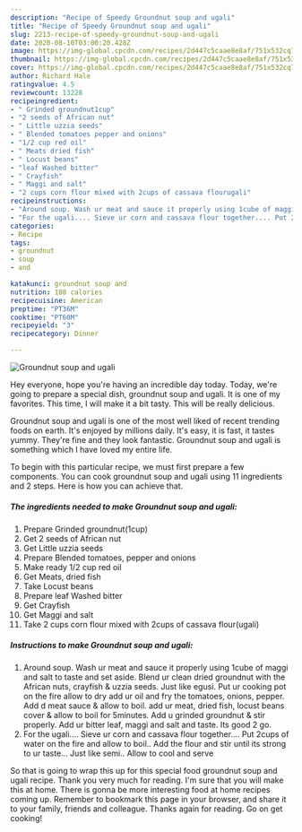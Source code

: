 ```yaml
---
description: "Recipe of Speedy Groundnut soup and ugali"
title: "Recipe of Speedy Groundnut soup and ugali"
slug: 2213-recipe-of-speedy-groundnut-soup-and-ugali
date: 2020-08-10T03:00:20.428Z
image: https://img-global.cpcdn.com/recipes/2d447c5caae8e8af/751x532cq70/groundnut-soup-and-ugali-recipe-main-photo.jpg
thumbnail: https://img-global.cpcdn.com/recipes/2d447c5caae8e8af/751x532cq70/groundnut-soup-and-ugali-recipe-main-photo.jpg
cover: https://img-global.cpcdn.com/recipes/2d447c5caae8e8af/751x532cq70/groundnut-soup-and-ugali-recipe-main-photo.jpg
author: Richard Hale
ratingvalue: 4.5
reviewcount: 13228
recipeingredient:
- " Grinded groundnut1cup"
- "2 seeds of African nut"
- " Little uzzia seeds"
- " Blended tomatoes pepper and onions"
- "1/2 cup red oil"
- " Meats dried fish"
- " Locust beans"
- "leaf Washed bitter"
- " Crayfish"
- " Maggi and salt"
- "2 cups corn flour mixed with 2cups of cassava flourugali"
recipeinstructions:
- "Around soup. Wash ur meat and sauce it properly using 1cube of maggi and salt to taste and set aside. Blend ur clean dried groundnut with the African nuts, crayfish &amp; uzzia seeds. Just like egusi. Put ur cooking pot on the fire allow to dry add ur oil and fry the tomatoes, onions, pepper. Add d meat sauce &amp; allow to boil. add ur meat, dried fish, locust beans cover &amp; allow to boil for 5minutes. Add u grinded groundnut &amp; stir properly. Add ur bitter leaf, maggi and salt and taste. Its good 2 go."
- "For the ugali.... Sieve ur corn and cassava flour together.... Put 2cups of water on the fire and allow to boil.. Add the flour and stir until its strong to ur taste... Just like semi.. Allow to cool and serve"
categories:
- Recipe
tags:
- groundnut
- soup
- and

katakunci: groundnut soup and 
nutrition: 108 calories
recipecuisine: American
preptime: "PT36M"
cooktime: "PT60M"
recipeyield: "3"
recipecategory: Dinner

---
```



![Groundnut soup and ugali](https://img-global.cpcdn.com/recipes/2d447c5caae8e8af/751x532cq70/groundnut-soup-and-ugali-recipe-main-photo.jpg)

Hey everyone, hope you're having an incredible day today. Today, we're going to prepare a special dish, groundnut soup and ugali. It is one of my favorites. This time, I will make it a bit tasty. This will be really delicious.



Groundnut soup and ugali is one of the most well liked of recent trending foods on earth. It's enjoyed by millions daily. It's easy, it is fast, it tastes yummy. They're fine and they look fantastic. Groundnut soup and ugali is something which I have loved my entire life.


To begin with this particular recipe, we must first prepare a few components. You can cook groundnut soup and ugali using 11 ingredients and 2 steps. Here is how you can achieve that.

<!--inarticleads1-->

##### The ingredients needed to make Groundnut soup and ugali:

1. Prepare  Grinded groundnut(1cup)
1. Get 2 seeds of African nut
1. Get  Little uzzia seeds
1. Prepare  Blended tomatoes, pepper and onions
1. Make ready 1/2 cup red oil
1. Get  Meats, dried fish
1. Take  Locust beans
1. Prepare leaf Washed bitter
1. Get  Crayfish
1. Get  Maggi and salt
1. Take 2 cups corn flour mixed with 2cups of cassava flour(ugali)




<!--inarticleads2-->

##### Instructions to make Groundnut soup and ugali:

1. Around soup. Wash ur meat and sauce it properly using 1cube of maggi and salt to taste and set aside. Blend ur clean dried groundnut with the African nuts, crayfish &amp; uzzia seeds. Just like egusi. Put ur cooking pot on the fire allow to dry add ur oil and fry the tomatoes, onions, pepper. Add d meat sauce &amp; allow to boil. add ur meat, dried fish, locust beans cover &amp; allow to boil for 5minutes. Add u grinded groundnut &amp; stir properly. Add ur bitter leaf, maggi and salt and taste. Its good 2 go.
1. For the ugali.... Sieve ur corn and cassava flour together.... Put 2cups of water on the fire and allow to boil.. Add the flour and stir until its strong to ur taste... Just like semi.. Allow to cool and serve




So that is going to wrap this up for this special food groundnut soup and ugali recipe. Thank you very much for reading. I'm sure that you will make this at home. There is gonna be more interesting food at home recipes coming up. Remember to bookmark this page in your browser, and share it to your family, friends and colleague. Thanks again for reading. Go on get cooking!
